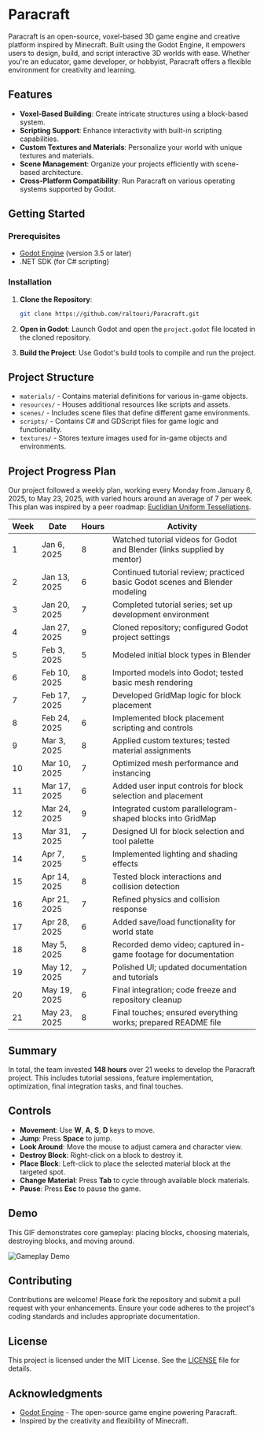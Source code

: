 # Paracraft

Paracraft is an open-source, voxel-based 3D game engine and creative platform inspired by Minecraft. Built using the Godot Engine, it empowers users to design, build, and script interactive 3D worlds with ease. Whether you're an educator, game developer, or hobbyist, Paracraft offers a flexible environment for creativity and learning.

## Features

* **Voxel-Based Building**: Create intricate structures using a block-based system.
* **Scripting Support**: Enhance interactivity with built-in scripting capabilities.
* **Custom Textures and Materials**: Personalize your world with unique textures and materials.
* **Scene Management**: Organize your projects efficiently with scene-based architecture.
* **Cross-Platform Compatibility**: Run Paracraft on various operating systems supported by Godot.

## Getting Started

### Prerequisites

* [Godot Engine](https://godotengine.org/) (version 3.5 or later)
* .NET SDK (for C# scripting)

### Installation

1. **Clone the Repository**:

   ```bash
   git clone https://github.com/raltouri/Paracraft.git
   ```

2. **Open in Godot**:
   Launch Godot and open the `project.godot` file located in the cloned repository.

3. **Build the Project**:
   Use Godot's build tools to compile and run the project.

## Project Structure

* `materials/` - Contains material definitions for various in-game objects.
* `resources/` - Houses additional resources like scripts and assets.
* `scenes/` - Includes scene files that define different game environments.
* `scripts/` - Contains C# and GDScript files for game logic and functionality.
* `textures/` - Stores texture images used for in-game objects and environments.

## Project Progress Plan

Our project followed a weekly plan, working every Monday from January 6, 2025, to May 23, 2025, with varied hours around an average of 7 per week. This plan was inspired by a peer roadmap: [Euclidian Uniform Tessellations](https://github.com/HaifaCSProjects/Euclidian-uniform-tessellations).

| Week | Date         | Hours | Activity                                                                     |
| ---- | ------------ | ----- | ---------------------------------------------------------------------------- |
| 1    | Jan 6, 2025  | 8     | Watched tutorial videos for Godot and Blender (links supplied by mentor)     |
| 2    | Jan 13, 2025 | 6     | Continued tutorial review; practiced basic Godot scenes and Blender modeling |
| 3    | Jan 20, 2025 | 7     | Completed tutorial series; set up development environment                    |
| 4    | Jan 27, 2025 | 9     | Cloned repository; configured Godot project settings                         |
| 5    | Feb 3, 2025  | 5     | Modeled initial block types in Blender                                       |
| 6    | Feb 10, 2025 | 8     | Imported models into Godot; tested basic mesh rendering                      |
| 7    | Feb 17, 2025 | 7     | Developed GridMap logic for block placement                                  |
| 8    | Feb 24, 2025 | 6     | Implemented block placement scripting and controls                           |
| 9    | Mar 3, 2025  | 8     | Applied custom textures; tested material assignments                         |
| 10   | Mar 10, 2025 | 7     | Optimized mesh performance and instancing                                    |
| 11   | Mar 17, 2025 | 6     | Added user input controls for block selection and placement                  |
| 12   | Mar 24, 2025 | 9     | Integrated custom parallelogram-shaped blocks into GridMap                   |
| 13   | Mar 31, 2025 | 7     | Designed UI for block selection and tool palette                             |
| 14   | Apr 7, 2025  | 5     | Implemented lighting and shading effects                                     |
| 15   | Apr 14, 2025 | 8     | Tested block interactions and collision detection                            |
| 16   | Apr 21, 2025 | 7     | Refined physics and collision response                                       |
| 17   | Apr 28, 2025 | 6     | Added save/load functionality for world state                                |
| 18   | May 5, 2025  | 8     | Recorded demo video; captured in-game footage for documentation              |
| 19   | May 12, 2025 | 7     | Polished UI; updated documentation and tutorials                             |
| 20   | May 19, 2025 | 6     | Final integration; code freeze and repository cleanup                        |
| 21   | May 23, 2025 | 8     | Final touches; ensured everything works; prepared README file                |

## Summary

In total, the team invested **148 hours** over 21 weeks to develop the Paracraft project. This includes tutorial sessions, feature implementation, optimization, final integration tasks, and final touches.

## Controls

* **Movement**: Use **W**, **A**, **S**, **D** keys to move.
* **Jump**: Press **Space** to jump.
* **Look Around**: Move the mouse to adjust camera and character view.
* **Destroy Block**: Right-click on a block to destroy it.
* **Place Block**: Left-click to place the selected material block at the targeted spot.
* **Change Material**: Press **Tab** to cycle through available block materials.
* **Pause**: Press **Esc** to pause the game.

## Demo

This GIF demonstrates core gameplay: placing blocks, choosing materials, destroying blocks, and moving around.

![Gameplay Demo](PCFTAssets/placing_and_destroying.gif)

## Contributing

Contributions are welcome! Please fork the repository and submit a pull request with your enhancements. Ensure your code adheres to the project's coding standards and includes appropriate documentation.

## License

This project is licensed under the MIT License. See the [LICENSE](LICENSE) file for details.

## Acknowledgments

* [Godot Engine](https://godotengine.org/) - The open-source game engine powering Paracraft.
* Inspired by the creativity and flexibility of Minecraft.

